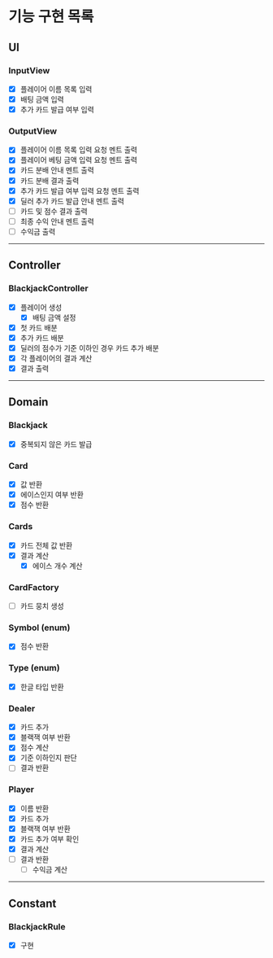 # 기능 구현 목록

## UI
### InputView
- [x] 플레이어 이름 목록 입력
- [x] 배팅 금액 입력
- [x] 추가 카드 발급 여부 입력

### OutputView
- [x] 플레이어 이름 목록 입력 요청 멘트 출력
- [x] 플레이어 베팅 금액 입력 요청 멘트 출력
- [x] 카드 분배 안내 멘트 출력
- [x] 카드 분배 결과 출력
- [x] 추가 카드 발급 여부 입력 요청 멘트 출력
- [x] 딜러 추가 카드 발급 안내 멘트 출력
- [ ] 카드 및 점수 결과 출력
- [ ] 최종 수익 안내 멘트 출력
- [ ] 수익금 출력
---

## Controller
### BlackjackController
- [x] 플레이어 생성
  - [x] 배팅 금액 설정
- [x] 첫 카드 배분
- [x] 추가 카드 배분
- [x] 딜러의 점수가 기준 이하인 경우 카드 추가 배분
- [x] 각 플레이어의 결과 계산
- [x] 결과 출력
---

## Domain
### Blackjack
- [x] 중복되지 않은 카드 발급

### Card
- [x] 값 반환
- [x] 에이스인지 여부 반환
- [x] 점수 반환

### Cards
- [x] 카드 전체 값 반환
- [x] 결과 계산
  - [x] 에이스 개수 계산

### CardFactory
- [ ] 카드 뭉치 생성

### Symbol (enum)
- [x] 점수 반환

### Type (enum)
- [x] 한글 타입 반환

### Dealer
- [x] 카드 추가
- [x] 블랙잭 여부 반환
- [x] 점수 계산
- [x] 기준 이하인지 판단
- [ ] 결과 반환

### Player
- [x] 이름 반환
- [x] 카드 추가
- [x] 블랙잭 여부 반환
- [x] 카드 추가 여부 확인
- [x] 결과 계산
- [ ] 결과 반환
  - [ ] 수익금 계산
---

## Constant
### BlackjackRule
- [x] 구현
